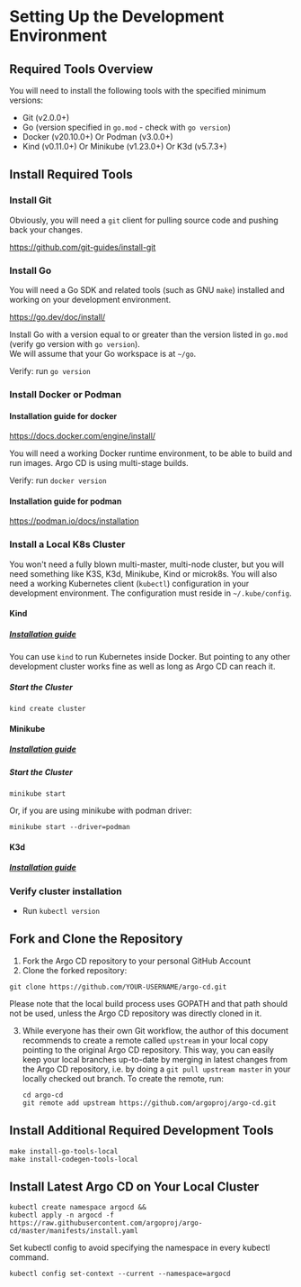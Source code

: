 # Setting Up the Development Environment

## Required Tools Overview

You will need to install the following tools with the specified minimum versions:

* Git (v2.0.0+)
* Go (version specified in `go.mod` - check with `go version`)
* Docker (v20.10.0+) Or Podman (v3.0.0+)
* Kind (v0.11.0+) Or Minikube (v1.23.0+) Or K3d (v5.7.3+)



## Install Required Tools

### Install Git

Obviously, you will need a `git` client for pulling source code and pushing back your changes.

<https://github.com/git-guides/install-git>


### Install Go

You will need a Go SDK and related tools (such as GNU `make`) installed and working on your development environment.

<https://go.dev/doc/install/>

Install Go with a version equal to or greater than the version listed in `go.mod` (verify go version with `go version`).  
We will assume that your Go workspace is at `~/go`.

Verify: run `go version`

### Install Docker or Podman

#### Installation guide for docker

<https://docs.docker.com/engine/install/>

You will need a working Docker runtime environment, to be able to build and run images. Argo CD is using multi-stage builds. 

Verify: run `docker version`

#### Installation guide for podman

<https://podman.io/docs/installation>

### Install a Local K8s Cluster

You won't need a fully blown multi-master, multi-node cluster, but you will need something like K3S, K3d, Minikube, Kind or microk8s. You will also need a working Kubernetes client (`kubectl`) configuration in your development environment. The configuration must reside in `~/.kube/config`.

#### Kind

##### [Installation guide](https://kind.sigs.k8s.io/docs/user/quick-start)

You can use `kind` to run Kubernetes inside Docker. But pointing to any other development cluster works fine as well as long as Argo CD can reach it.

##### Start the Cluster
```shell
kind create cluster
```

#### Minikube

##### [Installation guide](https://minikube.sigs.k8s.io/docs/start)

##### Start the Cluster
```shell
minikube start
```

Or, if you are using minikube with podman driver:

```shell
minikube start --driver=podman
```

#### K3d

##### [Installation guide](https://k3d.io/stable/#quick-start)

### Verify cluster installation

* Run `kubectl version` 

## Fork and Clone the Repository
1. Fork the Argo CD repository to your personal GitHub Account
2. Clone the forked repository:
```shell
git clone https://github.com/YOUR-USERNAME/argo-cd.git
```
   Please note that the local build process uses GOPATH and that path should not be used, unless the Argo CD repository was directly cloned in it.

3. While everyone has their own Git workflow, the author of this document recommends to create a remote called `upstream` in your local copy pointing to the original Argo CD repository. This way, you can easily keep your local branches up-to-date by merging in latest changes from the Argo CD repository, i.e. by doing a `git pull upstream master` in your locally checked out branch.
   To create the remote, run:
   ```shell
   cd argo-cd
   git remote add upstream https://github.com/argoproj/argo-cd.git
   ```

## Install Additional Required Development Tools

```shell
make install-go-tools-local
make install-codegen-tools-local
```

## Install Latest Argo CD on Your Local Cluster

```shell
kubectl create namespace argocd &&
kubectl apply -n argocd -f https://raw.githubusercontent.com/argoproj/argo-cd/master/manifests/install.yaml
```

Set kubectl config to avoid specifying the namespace in every kubectl command.  

```shell
kubectl config set-context --current --namespace=argocd
```

